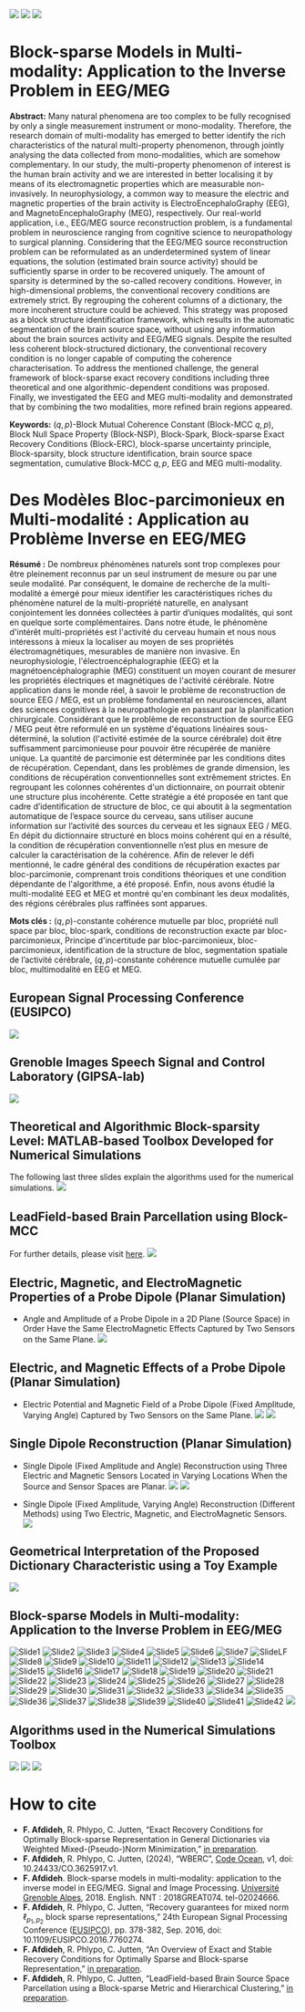[![](https://img.shields.io/badge/DOI-10.24433/CO.3625917.v1-blue)](https://doi.org/10.24433/CO.3625917.v1)
[![](https://img.shields.io/badge/HAL-tel.02024666-blue)](https://theses.hal.science/tel-02024666)
[![](https://img.shields.io/badge/DOI-10.1109/EUSIPCO.2016.7760274-blue)](https://doi.org/10.1109/EUSIPCO.2016.7760274)


# Block-sparse Models in Multi-modality: Application to the Inverse Problem in EEG/MEG
**Abstract:** Many natural phenomena are too complex to be fully recognised by only a single measurement instrument or mono-modality. Therefore, the research domain of multi-modality has emerged to better identify the rich characteristics of the natural multi-property phenomenon, through jointly analysing the data collected from mono-modalities, which are somehow complementary. In our study, the multi-property phenomenon of interest is the human brain activity and we are interested in better localising it by means of its electromagnetic properties which are measurable non-invasively. In neurophysiology, a common way to measure the electric and magnetic properties of the brain activity is ElectroEncephaloGraphy (EEG), and MagnetoEncephaloGraphy (MEG), respectively. Our real-world application, i.e., EEG/MEG source reconstruction problem, is a fundamental problem in neuroscience ranging from cognitive science to neuropathology to surgical planning. Considering that the EEG/MEG source reconstruction problem can be reformulated as an underdetermined system of linear equations, the solution (estimated brain source activity) should be sufficiently sparse in order to be recovered uniquely. The amount of sparsity is determined by the so-called recovery conditions. However, in high-dimensional problems, the conventional recovery conditions are extremely strict. By regrouping the coherent columns of a dictionary, the more incoherent structure could be achieved. This strategy was proposed as a block structure identification framework, which results in the automatic segmentation of the brain source space, without using any information about the brain sources activity and EEG/MEG signals. Despite the resulted less coherent block-structured dictionary, the conventional recovery condition is no longer capable of computing the coherence characterisation. To address the mentioned challenge, the general framework of block-sparse exact recovery conditions including three theoretical and one algorithmic-dependent conditions was proposed. Finally, we investigated the EEG and MEG multi-modality and demonstrated that by combining the two modalities, more refined brain regions appeared.

**Keywords:** $({q,p})$-Block Mutual Coherence Constant (Block-MCC ${q,p}$), Block Null Space Property (Block-NSP), Block-Spark, Block-sparse Exact Recovery Conditions (Block-ERC), block-sparse uncertainty principle, Block-sparsity, block structure identification, brain source space segmentation, cumulative Block-MCC ${q,p}$, EEG and MEG multi-modality.

# Des Modèles Bloc-parcimonieux en Multi-modalité : Application au Problème Inverse en EEG/MEG
**Résumé :** De nombreux phénomènes naturels sont trop complexes pour être pleinement reconnus par un seul instrument de mesure ou par une seule modalité. Par conséquent, le domaine de recherche de la multi-modalité a émergé pour mieux identifier les caractéristiques riches du phénomène naturel de la multi-propriété naturelle, en analysant conjointement les données collectées à partir d’uniques modalités, qui sont en quelque sorte complémentaires. Dans notre étude, le phénomène d'intérêt multi-propriétés est l'activité du cerveau humain et nous nous intéressons à mieux la localiser au moyen de ses propriétés électromagnétiques, mesurables de manière non invasive. En neurophysiologie, l'électroencéphalographie (EEG) et la magnétoencéphalographie (MEG) constituent un moyen courant de mesurer les propriétés électriques et magnétiques de l'activité cérébrale. Notre application dans le monde réel, à savoir le problème de reconstruction de source EEG / MEG, est un problème fondamental en neurosciences, allant des sciences cognitives à la neuropathologie en passant par la planification chirurgicale. Considérant que le problème de reconstruction de source EEG / MEG peut être reformulé en un système d'équations linéaires sous-déterminé, la solution (l'activité estimée de la source cérébrale) doit être suffisamment parcimonieuse pour pouvoir être récupérée de manière unique. La quantité de parcimonie est déterminée par les conditions dites de récupération. Cependant, dans les problèmes de grande dimension, les conditions de récupération conventionnelles sont extrêmement strictes. En regroupant les colonnes cohérentes d'un dictionnaire, on pourrait obtenir une structure plus incohérente. Cette stratégie a été proposée en tant que cadre d’identification de structure de bloc, ce qui aboutit à la segmentation automatique de l’espace source du cerveau, sans utiliser aucune information sur l’activité des sources du cerveau et les signaux EEG / MEG. En dépit du dictionnaire structuré en blocs moins cohérent qui en a résulté, la condition de récupération conventionnelle n’est plus en mesure de calculer la caractérisation de la cohérence. Afin de relever le défi mentionné, le cadre général des conditions de récupération exactes par bloc-parcimonie, comprenant trois conditions théoriques et une condition dépendante de l'algorithme, a été proposé. Enfin, nous avons étudié la multi-modalité EEG et MEG et montré qu'en combinant les deux modalités, des régions cérébrales plus raffinées sont apparues.

**Mots clés :** $({q,p})$-constante cohérence mutuelle par bloc, propriété null space par bloc, bloc-spark, conditions de reconstruction exacte par bloc-parcimonieux, Principe d'incertitude par bloc-parcimonieux, bloc-parcimonieux, identification de la structure de bloc, segmentation spatiale de l’activité cérébrale, $({q,p})$-constante cohérence mutuelle cumulée par bloc, multimodalité en EEG et MEG.

## European Signal Processing Conference (EUSIPCO)
![](/ppt/PosterEUSIPCO.PNG)

## Grenoble Images Speech Signal and Control Laboratory (GIPSA-lab)
![](/ppt/PosterGipsa.PNG)

## Theoretical and Algorithmic Block-sparsity Level: MATLAB-based Toolbox Developed for Numerical Simulations
The following last three slides explain the algorithms used for the numerical simulations.
![](/ppt/BlockSparsityNumericalSimulation.gif)

## LeadField-based Brain Parcellation using Block-MCC
For further details, please visit [here](https://github.com/fardinafdideh/LeadField-based-Brain-Parcellation/tree/main).
![](/ppt/average-2,2.gif)

## Electric, Magnetic, and ElectroMagnetic Properties of a Probe Dipole (Planar Simulation)
* Angle and Amplitude of a Probe Dipole in a 2D Plane (Source Space) in Order Have the Same ElectroMagnetic Effects Captured by Two Sensors on the Same Plane.
![](/ppt/twoDimSourceTwoSensor-SameSurface.png)

## Electric, and Magnetic Effects of a Probe Dipole (Planar Simulation)
* Electric Potential and Magnetic Field of a Probe Dipole (Fixed Amplitude, Varying Angle) Captured by Two Sensors on the Same Plane.
![](/ppt/ElectroMagneticDipole.png)
![](/ppt/ElectroMagneticDipole.gif)

## Single Dipole Reconstruction (Planar Simulation)
* Single Dipole (Fixed Amplitude and Angle) Reconstruction using Three Electric and Magnetic Sensors Located in Varying Locations When the Source and Sensor Spaces are Planar.
![](/ppt/twoDimSourceSensor-twoSurfaces.png)
![](/ppt/twoDimSourceSensor-twoSurfaces.gif)

* Single Dipole (Fixed Amplitude, Varying Angle) Reconstruction (Different Methods) using Two Electric, Magnetic, and ElectroMagnetic Sensors.
![](/ppt/ElectroMagneticSourceReconstruction.gif)

## Geometrical Interpretation of the Proposed Dictionary Characteristic using a Toy Example
![](/ppt/BMCC-geometrical.png)

## Block-sparse Models in Multi-modality: Application to the Inverse Problem in EEG/MEG
![Slide1](/ppt/Slide1.PNG)
![Slide2](/ppt/Slide2.PNG)
![Slide3](/ppt/Slide3.PNG)
![Slide4](/ppt/Slide4.PNG)
![Slide5](/ppt/Slide5.PNG)
![Slide6](/ppt/Slide6.PNG)
![Slide7](/ppt/Slide7.PNG)
![SlideLF](/ppt/LF.gif)
![Slide8](/ppt/Slide8.PNG)
![Slide9](/ppt/Slide9.PNG)
![Slide10](/ppt/Slide10.PNG)
![Slide11](/ppt/Slide11.PNG)
![Slide12](/ppt/Slide12.PNG)
![Slide13](/ppt/Slide13.PNG)
![Slide14](/ppt/Slide14.PNG)
![Slide15](/ppt/Slide15.PNG)
![Slide16](/ppt/Slide16.PNG)
![Slide17](/ppt/Slide17.PNG)
![Slide18](/ppt/Slide18.PNG)
![Slide19](/ppt/Slide19.PNG)
![Slide20](/ppt/Slide20.PNG)
![Slide21](/ppt/Slide21.PNG)
![Slide22](/ppt/Slide22.PNG)
![Slide23](/ppt/Slide23.PNG)
![Slide24](/ppt/Slide24.PNG)
![Slide25](/ppt/Slide25.PNG)
![Slide26](/ppt/Slide26.PNG)
![Slide27](/ppt/Slide27.PNG)
![Slide28](/ppt/Slide28.PNG)
![Slide29](/ppt/Slide29.PNG)
![Slide30](/ppt/Slide30.PNG)
![Slide31](/ppt/Slide31.PNG)
![Slide32](/ppt/Slide32.PNG)
![Slide33](/ppt/Slide33.PNG)
![Slide34](/ppt/Slide34.PNG)
![Slide35](/ppt/Slide35.PNG)
![Slide36](/ppt/Slide36.PNG)
![Slide37](/ppt/Slide37.PNG)
![Slide38](/ppt/Slide38.PNG)
![Slide39](/ppt/Slide39.PNG)
![Slide40](/ppt/Slide40.PNG)
![Slide41](/ppt/Slide41.PNG)
![Slide42](/ppt/Slide42.PNG)
![](/ppt/Slide43.PNG)

## Algorithms used in the Numerical Simulations Toolbox 
![](/ppt/Diapositive1.PNG)
![](/ppt/Diapositive2.PNG)
![](/ppt/Diapositive3.PNG)

# How to cite
* **F. Afdideh**, R. Phlypo, C. Jutten, “Exact Recovery Conditions for Optimally Block-sparse Representation in General Dictionaries via Weighted Mixed-(Pseudo-)Norm Minimization,” [in preparation](https://github.com/fardinafdideh/Exact-Recovery-Conditions-for-Optimally-Block-sparse-Representation-in-General-Dictionaries-).
* **F. Afdideh**, R. Phlypo, C. Jutten, (2024), “WBERC”, [Code Ocean](https://doi.org/10.24433/CO.3625917.v1), v1, doi: 10.24433/CO.3625917.v1.
* **F. Afdideh**. Block-sparse models in multi-modality: application to the inverse model in EEG/MEG. Signal and Image Processing. [Université Grenoble Alpes](https://theses.hal.science/tel-02024666), 2018. English. NNT : 2018GREAT074. tel-02024666.
* **F. Afdideh**, R. Phlypo, C. Jutten, “Recovery guarantees for mixed norm $\ell_{p_1,p_2}$ block sparse representations,” 24th European Signal Processing Conference ([EUSIPCO](https://ieeexplore.ieee.org/document/7760274)), pp. 378-382, Sep. 2016, doi: 10.1109/EUSIPCO.2016.7760274.
* **F. Afdideh**, R. Phlypo, C. Jutten, “An Overview of Exact and Stable Recovery Conditions for Optimally Sparse and Block-sparse Representation,” [in preparation](https://github.com/fardinafdideh/Exact-Recovery-Conditions-for-Optimally-Block-sparse-Representation-in-General-Dictionaries-).
* **F. Afdideh**, R. Phlypo, C. Jutten, “LeadField-based Brain Source Space Parcellation using a Block-sparse Metric and Hierarchical Clustering,” [in preparation](https://github.com/fardinafdideh/LeadField-based-Brain-Parcellation/tree/main).
